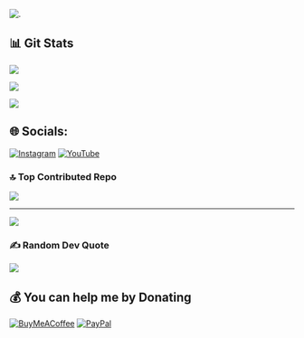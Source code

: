 <p align="left">
  <img src="https://komarev.com/ghpvc/?username=Techflux0&label=Profile%20views&color=770677&style=for-the-badge&logo=star" alt="." style="padding-right:20px;" />
</p>

## 📊 Git Stats
![](https://github-readme-stats.vercel.app/api?username=Techflux0&theme=dark&hide_border=false&include_all_commits=true&count_private=true)<br/>

![](https://nirzak-streak-stats.vercel.app/?user=Techflux0&theme=dark&hide_border=false)<br/>

![](https://github-readme-stats.vercel.app/api/top-langs/?username=Techflux0&theme=dark&hide_border=false&include_all_commits=true&count_private=true&layout=compact)

## 🌐 Socials:
[![Instagram](https://img.shields.io/badge/Instagram-%23E4405F.svg?logo=Instagram&logoColor=white)](https://instagram.com/akhir.isv) [![YouTube](https://img.shields.io/badge/YouTube-%23FF0000.svg?logo=YouTube&logoColor=white)](https://youtube.com/@poisonmods)



### 🔝 Top Contributed Repo
![](https://github-contributor-stats.vercel.app/api?username=Techflux0&limit=5&theme=dark&combine_all_yearly_contributions=true)

---
[![](https://visitcount.itsvg.in/api?id=Techflux0&icon=0&color=0)](https://visitcount.itsvg.in)

### ✍️ Random Dev Quote
![](https://quotes-github-readme.vercel.app/api?type=horizontal&theme=dark)

  ## 💰 You can help me by Donating
  [![BuyMeACoffee](https://img.shields.io/badge/Buy%20Me%20a%20Coffee-ffdd00?style=for-the-badge&logo=buy-me-a-coffee&logoColor=black)](https://buymeacoffee.com/abdulmods) [![PayPal](https://img.shields.io/badge/PayPal-00457C?style=for-the-badge&logo=paypal&logoColor=white)](https://paypal.me/kevinlucasotieno@gmail.com) 

  
